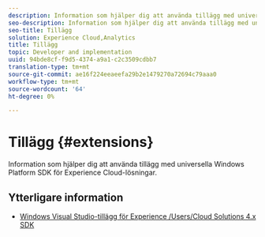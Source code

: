 ```yaml
---
description: Information som hjälper dig att använda tillägg med universella Windows Platform SDK för Experience Cloud-lösningar.
seo-description: Information som hjälper dig att använda tillägg med universella Windows Platform SDK för Experience Cloud-lösningar.
seo-title: Tillägg
solution: Experience Cloud,Analytics
title: Tillägg
topic: Developer and implementation
uuid: 94bde8cf-f9d5-4374-a9a1-c2c3509cdbb7
translation-type: tm+mt
source-git-commit: ae16f224eeaeefa29b2e1479270a72694c79aaa0
workflow-type: tm+mt
source-wordcount: '64'
ht-degree: 0%

---
```



# Tillägg {#extensions}

Information som hjälper dig att använda tillägg med universella Windows Platform SDK för Experience Cloud-lösningar.

## Ytterligare information

+ [Windows Visual Studio-tillägg för Experience /Users/Cloud Solutions 4.x SDK](/help/universal-windows/extensions/win-vse-4x.md)